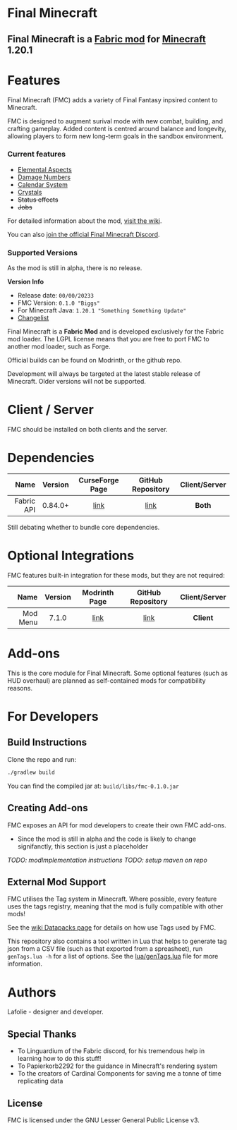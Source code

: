 # Final Minecraft

## Final Minecraft is a [Fabric mod](https://www.fabricmc.net/) for [Minecraft](https://www.minecraft.net/en-us) 1.20.1

# Features
Final Minecraft (FMC) adds a variety of Final Fantasy inpsired content to Minecraft.

FMC is designed to augment surival mode with new combat, building, and crafting gameplay. Added content is centred around balance and longevity, allowing players to form new long-term goals in the sandbox environment.

### Current features
* [Elemental Aspects](#)
* [Damage Numbers](#)
* [Calendar System](#)
* [Crystals](#)
* ~~Status effects~~
* ~~Jobs~~

For detailed information about the mod, [visit the wiki](#).

You can also [join the official Final Minecraft Discord](#).

### Supported Versions
As the mod is still in alpha, there is no release.

**Version Info**
* Release date: `00/00/20233`
* FMC Version: `0.1.0 "Biggs"`
* For Minecraft Java: `1.20.1 "Something Something Update"`
* [Changelist](wiki/Version-History)

Final Minecraft is a **Fabric Mod** and is developed exclusively for the Fabric mod loader. The LGPL license means that you are free to port FMC to another mod loader, such as Forge.

Official builds can be found on Modrinth, or the github repo.

Development will always be targeted at the latest stable release of Minecraft. Older versions will not be supported.

# Client / Server
FMC should be installed on both clients and the server.

# Dependencies

|                    Name | Version | CurseForge Page   | GitHub Repository | Client/Server |
|------------------------:|:-------:|:-----------------:|:-----------------:|:-------------:|
|              Fabric API | 0.84.0+ | [link][fabric_MR] | [link][fabric_GH] | **Both**      |

Still debating whether to bundle core dependencies.

# Optional Integrations
FMC features built-in integration for these mods, but they are not required:

|                    Name | Version | Modrinth Page     | GitHub Repository | Client/Server |
|------------------------:|:-------:|:-----------------:|:-----------------:|:-------------:|
|                Mod Menu | 7.1.0   | [link][mm_MR]     | [link][mm_GH]     | **Client**    |

# Add-ons

This is the core module for Final Minecraft. Some optional features (such as HUD overhaul) are planned as self-contained mods for compatibility reasons.

# For Developers

## Build Instructions
Clone the repo and run:

```bash
./gradlew build
```

You can find the compiled jar at: `build/libs/fmc-0.1.0.jar`

## Creating Add-ons
FMC exposes an API for mod developers to create their own FMC add-ons.

* Since the mod is still in alpha and the code is likely to change signifanctly, this section is just a placeholder

*TODO: modImplementation instructions*
*TODO: setup maven on repo*


## External Mod Support
FMC utilises the Tag system in Minecraft. Where possible, every feature uses the tags registry, meaning that the mod is fully compatible with other mods!

See the [wiki Datapacks page](#) for details on how use Tags used by FMC.

This repository also contains a tool written in Lua that helps to generate tag json from a CSV file (such as that exported from a spreasheet), run `genTags.lua -h` for a list of options. See the [lua/genTags.lua](lua/genTags.lua) file for more information.

# Authors

Lafolie - designer and developer.

## Special Thanks
* To Linguardium of the Fabric discord, for his tremendous help in learning how to do this stuff!
* To Papierkorb2292 for the guidance in Minecraft's rendering system
* To the creators of Cardinal Components for saving me a tonne of time replicating data

## License

FMC is licensed under the GNU Lesser General Public License v3.

[fabric_MR]: https://modrinth.com/mod/fabric-api
[fabric_GH]: https://github.com/FabricMC/fabric
[mm_MR]: https://modrinth.com/mod/modmenu
[mm_GH]: https://github.com/TerraformersMC/ModMenu
